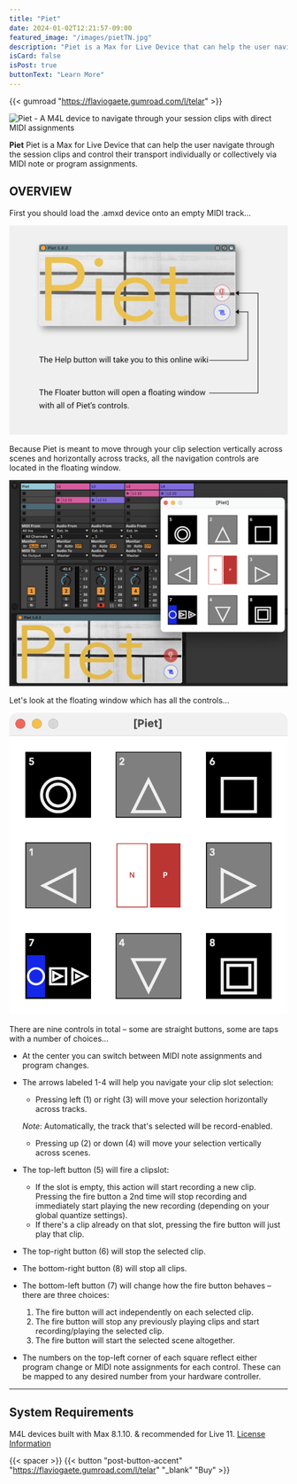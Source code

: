 ```yaml
---
title: "Piet"
date: 2024-01-02T12:21:57-09:00
featured_image: "/images/pietTN.jpg"
description: "Piet is a Max for Live Device that can help the user navigate through the session clips and control their transport individually or collectively via MIDI note or program assignments."
isCard: false
isPost: true
buttonText: "Learn More"
---
```

{{< gumroad "https://flaviogaete.gumroad.com/l/telar" >}}

![Piet - A M4L device to navigate through your session clips with direct MIDI assignments](/images/pietTN.jpg)

**Piet** Piet is a Max for Live Device that can help the user navigate through the session clips and control their transport individually or collectively via MIDI note or program assignments.
<!-- {{< spacer >}} -->
## OVERVIEW

First you should load the .amxd device onto an empty MIDI track...

![Piet Main Device](pietOverview.jpg)

Because Piet is meant to move through your clip selection vertically across scenes and horizontally across tracks, all the navigation controls are located in the floating window.

![Piet in the Live environment](pietLive.png)

Let's look at the floating window which has all the controls...

![Piet floating window](pietFloater.png)

There are nine controls in total – some are straight buttons, some are taps with a number of choices...

- At the center you can switch between MIDI note assignments and program changes.
- The arrows labeled 1-4 will help you navigate your clip slot selection:
    - Pressing left (1) or right (3) will move your selection horizontally across tracks.

    *Note*: Automatically, the track that's selected will be record-enabled.

    - Pressing up (2) or down (4) will move your selection vertically across scenes.
- The top-left button (5) will fire a clipslot: 
    - If the slot is empty, this action will start recording a new clip. Pressing the fire button a 2nd time will stop recording and immediately start playing the new recording (depending on your global quantize settings).
    - If there's a clip already on that slot, pressing the fire button will just play that clip.
- The top-right button (6) will stop the selected clip.
- The bottom-right button (8) will stop all clips.
- The bottom-left button (7) will change how the fire button behaves – there are three choices:
    1. The fire button will act independently on each selected clip.
    2. The fire button will stop any previously playing clips and start recording/playing the selected clip.
    3. The fire button will start the selected scene altogether.

- The numbers on the top-left corner of each square reflect either program change or MIDI note assignments for each control. These can be mapped to any desired number from your hardware controller.

---

## System Requirements

M4L devices built with Max 8.1.10. & recommended for Live 11.
[License Information](/license)

{{< spacer >}}
{{< button "post-button-accent" "https://flaviogaete.gumroad.com/l/telar" "_blank" "Buy" >}}


